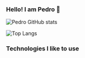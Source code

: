 ### Hello! I am Pedro 🤙

![Pedro GitHub stats](https://github-readme-stats.vercel.app/api?username=PedroHs2023&show_icons=true&theme=dracula)

![Top Langs](https://github-readme-stats.vercel.app/api/top-langs/?username=PedroHs2023&size_weight=0.5&count_weight=0.5)

### Technologies I like to use
<div style="display: inline_block"><br/>

  
<div>
